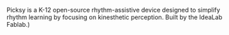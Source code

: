 Picksy is a K-12 open-source rhythm-assistive device designed to simplify rhythm learning by focusing on kinesthetic perception. Built by the IdeaLab Fablab.)

